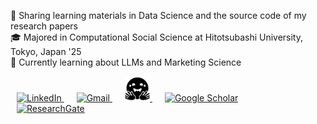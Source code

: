 <!--
### Hi, I'm Julieta!
**Julieta7312/Julieta7312** is a ✨ _special_ ✨ repository because its `README.md` (this file) appears on your GitHub profile.

Here are some ideas to get you started:

- 🔭 I’m currently working on ...
- 🌱 I’m currently learning ...
- 👯 I’m looking to collaborate on ...
- 🤔 I’m looking for help with ...
- 💬 Ask me about ...
- 📫 How to reach me: ...
- 😄 Pronouns: ...
- ⚡ Fun fact: ...
-->
📝 Sharing learning materials in Data Science and the source code of my research papers <br>
🎓 Majored in Computational Social Science at Hitotsubashi University, Tokyo, Japan '25<br>
🌱 Currently learning about LLMs and Marketing Science<br>

<!--
![Julieta7312's GitHub stats](https://github-readme-stats.vercel.app/api?username=Julieta7312&show_icons=true&theme=moltack)

### Connect with Me -->

<a href="https://www.linkedin.com/in/julietamatevosyan/" style="margin: 0 10px;">
    <img src="https://cdn.jsdelivr.net/npm/simple-icons@v11/icons/linkedin.svg" alt="LinkedIn" width="40" height="40"/>
</a>
<a href="mailto:matevosyan.julieta@gmail.com" style="margin: 0 10px;">
    <img src="https://raw.githubusercontent.com/simple-icons/simple-icons/develop/icons/gmail.svg" alt="Gmail" width="40" height="40"/>
</a>
<a href="https://huggingface.co/Julieta73" style="margin: 0 10px;">
    <img src="https://raw.githubusercontent.com/simple-icons/simple-icons/develop/icons/huggingface.svg" alt="Hugging Face" width="40" height="40"/>
</a>
<a href="https://scholar.google.com/citations?user=L4Rcp5oAAAAJ&hl=en" style="margin: 0 10px;">
    <img src="https://cdn.jsdelivr.net/npm/simple-icons@v11/icons/googlescholar.svg" alt="Google Scholar" width="40" height="40"/>
</a>
<a href="https://www.researchgate.net/profile/Julieta-Matevosyan?ev=hdr_xprf" style="margin: 0 10px;">
    <img src="https://cdn.jsdelivr.net/npm/simple-icons@v11/icons/researchgate.svg" alt="ResearchGate" width="40" height="40"/>
</a>
